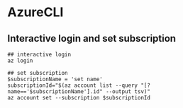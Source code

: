 # AzureCLI

## Interactive login and set subscription

```
## interactive login
az login

## set subscription
$subscriptionName = 'set name'
subscriptionId="$(az account list --query "[?name=='$subscriptionName'].id" --output tsv)"
az account set --subscription $subscriptionId
```
